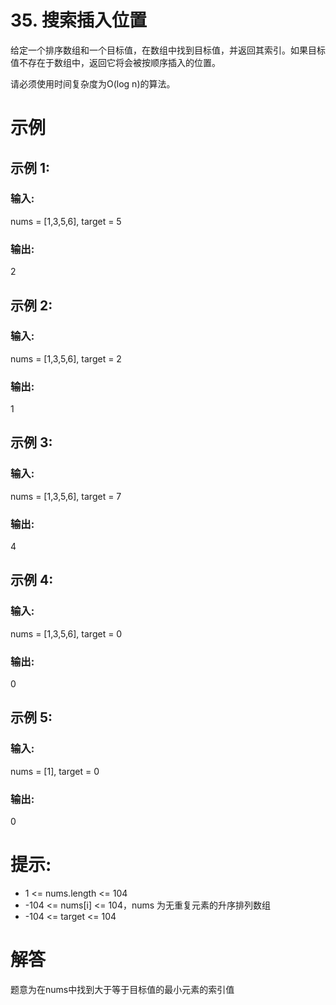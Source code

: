# 35. 搜索插入位置
给定一个排序数组和一个目标值，在数组中找到目标值，并返回其索引。如果目标值不存在于数组中，返回它将会被按顺序插入的位置。

请必须使用时间复杂度为O(log n)的算法。

 
# 示例
## 示例 1:

### 输入: 
nums = [1,3,5,6], target = 5
### 输出: 
2

## 示例 2:

### 输入: 
nums = [1,3,5,6], target = 2
### 输出: 
1

## 示例 3:

### 输入: 
nums = [1,3,5,6], target = 7
### 输出: 
4

## 示例 4:
### 输入: 
nums = [1,3,5,6], target = 0
### 输出: 
0

## 示例 5:
### 输入: 
nums = [1], target = 0
### 输出: 
0
 

# 提示:
- 1 <= nums.length <= 104
- -104 <= nums[i] <= 104，nums 为无重复元素的升序排列数组
- -104 <= target <= 104

# 解答
题意为在nums中找到大于等于目标值的最小元素的索引值
